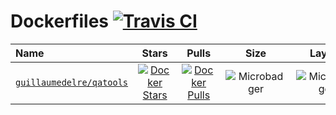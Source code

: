 # Dockerfiles [![Travis CI](https://img.shields.io/travis/guillaumedelre/dockerfiles?style=flat-square)](https://travis-ci.org/guillaumedelre/dockerfiles)

| Name 																		  | Stars 																																		          | Pulls 																																		          | Size | Layers 																		                           | Build                                                                                         |
| :--- 																		  | :---: 																																		          | :---: 																																		          | :---: | :---: 																				                           | :---:                                                                                                     |
| [`guillaumedelre/qatools`](https://hub.docker.com/r/guillaumedelre/qatools) | [![Docker Stars](https://img.shields.io/docker/stars/guillaumedelre/qatools.svg?style=flat-square)](https://hub.docker.com/r/guillaumedelre/qatools/) | [![Docker Pulls](https://img.shields.io/docker/pulls/guillaumedelre/qatools.svg?style=flat-square)](https://hub.docker.com/r/guillaumedelre/qatools/)| ![Microbadger](https://img.shields.io/microbadger/layers/guillaumedelre/qatools/latest?style=flat-square) | ![Microbadger](https://img.shields.io/microbadger/image-size/guillaumedelre/qatools/latest?style=flat-square) | ![DockerCloud Build](https://img.shields.io/docker/cloud/build/guillaumedelre/qatools?style=flat-square") |
